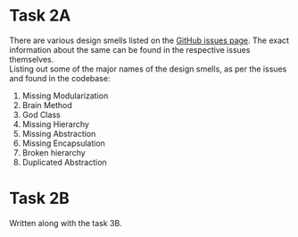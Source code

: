 # Task 2A

There are various design smells listed on the [GitHub issues page](https://github.com/serc-courses/se-project-1--_12/issues?q=is%3Aissue). The exact information about the same can be found in the respective issues themselves.\
Listing out some of the major names of the design smells, as per the issues and found in the codebase:

1. Missing Modularization
2. Brain Method
3. God Class
5. Missing Hierarchy
6. Missing Abstraction
7. Missing Encapsulation
8. Broken hierarchy
9. Duplicated Abstraction

# Task 2B

Written along with the task 3B.